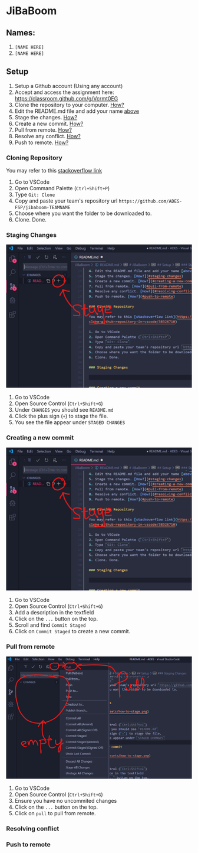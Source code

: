 # JiBaBoom

## Names:

1. `[NAME HERE]`
2. `[NAME HERE]`

## Setup

1. Setup a Github account (Using any account)
2. Accept and access the assignment here: https://classroom.github.com/g/Vcrmt0EG
3. Clone the repository to your computer. [How?](#cloning-repository)
4. Edit the README.md file and add your name [above](#names)
5. Stage the changes. [How?](#staging-changes)
6. Create a new commit. [How?](#creating-a-new-commit)
7. Pull from remote. [How?](#pull-from-remote)
8. Resolve any conflict. [How?](#resolving-conflict)
9. Push to remote. [How?](#push-to-remote)

### Cloning Repository

You may refer to this [stackoverflow link](https://stackoverflow.com/questions/38307647/clone-github-repository-in-vscode/38326710)

1. Go to VSCode
2. Open Command Palette (`Ctrl+Shift+P`)
3. Type `Git: Clone`
4. Copy and paste your team's repository url `https://github.com/ADES-FSP/jibaboom-TEAMNAME`
5. Choose where you want the folder to be downloaded to.
6. Clone. Done.

### Staging Changes

![how-to-stage](assets/how-to-stage.png)

1. Go to VSCode
2. Open Source Control (`Ctrl+Shift+G`)
3. Under `CHANGES` you should see `README.md`
4. Click the plus sign (`+`) to stage the file.
5. You see the file appear under `STAGED CHANGES`

### Creating a new commit

![how-to-commit](assets/how-to-stage.png)

1. Go to VSCode
2. Open Source Control (`Ctrl+Shift+G`)
3. Add a description in the textfield
4. Click on the `...` button on the top.
5. Scroll and find `Commit Staged`
6. Click on `Commit Staged` to create a new commit.

### Pull from remote

![how-to-pull](assets/how-to-pull.png)

1. Go to VSCode
2. Open Source Control (`Ctrl+Shift+G`)
3. Ensure you have no uncommited changes
4. Click on the `...` button on the top.
5. Click on `pull` to pull from remote.

### Resolving conflict

### Push to remote
